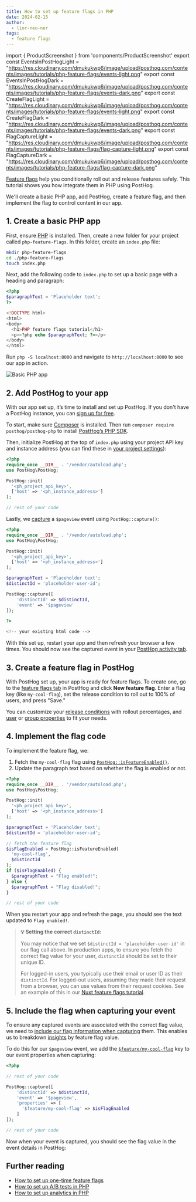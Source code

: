 ```yaml
---
title: How to set up feature flags in PHP
date: 2024-02-15
author:
  - lior-neu-ner
tags:
  - feature flags
---
```


import { ProductScreenshot } from 'components/ProductScreenshot'
export const EventsInPostHogLight = "https://res.cloudinary.com/dmukukwp6/image/upload/posthog.com/contents/images/tutorials/php-feature-flags/events-light.png"
export const EventsInPostHogDark = "https://res.cloudinary.com/dmukukwp6/image/upload/posthog.com/contents/images/tutorials/php-feature-flags/events-dark.png"
export const CreateFlagLight = "https://res.cloudinary.com/dmukukwp6/image/upload/posthog.com/contents/images/tutorials/php-feature-flags/events-light.png"
export const CreateFlagDark = "https://res.cloudinary.com/dmukukwp6/image/upload/posthog.com/contents/images/tutorials/php-feature-flags/events-dark.png"
export const FlagCaptureLight = "https://res.cloudinary.com/dmukukwp6/image/upload/posthog.com/contents/images/tutorials/php-feature-flags/flag-capture-light.png"
export const FlagCaptureDark = "https://res.cloudinary.com/dmukukwp6/image/upload/posthog.com/contents/images/tutorials/php-feature-flags/flag-capture-dark.png"

[Feature flags](/feature-flags) help you conditionally roll out and release features safely. This tutorial shows you how integrate them in PHP using PostHog. 

We'll create a basic PHP app, add PostHog, create a feature flag, and then implement the flag to control content in our app.

## 1. Create a basic PHP app

First, ensure [PHP](https://www.php.net/manual/en/install.php) is installed. Then, create a new folder for your project called `php-feature-flags`. In this folder, create an `index.php` file:

```bash
mkdir php-feature-flags
cd ./php-feature-flags
touch index.php
```

Next, add the following code to `index.php` to set up a basic page with a heading and paragraph:

```php file=index.php
<?php
$paragraphText = 'Placeholder text';
?>

<!DOCTYPE html>
<html>
<body>
  <h1>PHP feature flags tutorial</h1>
  <p><?php echo $paragraphText; ?></p>
</body>
</html>
```

Run `php -S localhost:8000` and navigate to `http://localhost:8000` to see our app in action.

![Basic PHP app](https://res.cloudinary.com/dmukukwp6/image/upload/v1710055416/posthog.com/contents/images/tutorials/php-feature-flags/basic-app.png)

## 2. Add PostHog to your app

With our app set up, it’s time to install and set up PostHog. If you don't have a PostHog instance, you can [sign up for free](https://us.posthog.com/signup).

To start, make sure [Composer](https://getcomposer.org/) is installed. Then run `composer require posthog/posthog-php` to install [PostHog’s PHP SDK](/docs/libraries/php).

Then, initialize PostHog at the top of `index.php` using your project API key and instance address (you can find these in [your project settings](https://us.posthog.com/project/settings)):

```php file=index.php
<?php
require_once __DIR__ . '/vendor/autoload.php';
use PostHog\PostHog;

PostHog::init(
  '<ph_project_api_key>',
  ['host' => '<ph_instance_address>']
);

// rest of your code
```

Lastly, we [capture](/docs/product-analytics/capture-events) a `$pageview` event using `PostHog::capture()`: 

```php file=index.php
<?php
require_once __DIR__ . '/vendor/autoload.php';
use PostHog\PostHog;

PostHog::init(
  '<ph_project_api_key>',
  ['host' => '<ph_instance_address>']
);

$paragraphText = 'Placeholder text';
$distinctId = 'placeholder-user-id';

PostHog::capture([
    'distinctId' => $distinctId,
    'event' => '$pageview'
]);

?>

<!-- your existing html code -->
```

With this set up, restart your app and then refresh your browser a few times. You should now see the captured event in your [PostHog activity tab](https://us.posthog.com/events).

<ProductScreenshot
  imageLight={EventsInPostHogLight} 
  imageDark={EventsInPostHogDark} 
  alt="Events captured in PostHog" 
  classes="rounded"
/>

## 3. Create a feature flag in PostHog

With PostHog set up, your app is ready for feature flags. To create one, go to the [feature flags tab](https://us.posthog.com/feature_flags) in PostHog and click **New feature flag**. Enter a flag key (like `my-cool-flag`), set the release condition to roll out to 100% of users, and press "Save."

<ProductScreenshot
  imageLight={CreateFlagLight} 
  imageDark={CreateFlagDark} 
  alt="Feature flag created in PostHog" 
  classes="rounded"
/>

You can customize your [release conditions](/docs/feature-flags/creating-feature-flags#release-conditions) with rollout percentages, and [user](/docs/product-analytics/user-properties) or [group properties](/docs/product-analytics/group-analytics) to fit your needs.

## 4. Implement the flag code

To implement the feature flag, we: 

1. Fetch the `my-cool-flag` flag using [`PostHog::isFeatureEnabled()`](/docs/libraries/php#feature-flags). 
2. Update the paragraph text based on whether the flag is enabled or not.

```php file=index.php
<?php
require_once __DIR__ . '/vendor/autoload.php';
use PostHog\PostHog;

PostHog::init(
  '<ph_project_api_key>',
  ['host' => '<ph_instance_address>']
);

$paragraphText = 'Placeholder text';
$distinctId = 'placeholder-user-id';

// fetch the feature flag
$isFlagEnabled = PostHog::isFeatureEnabled(
  'my-cool-flag',
  $distinctId
);
if ($isFlagEnabled) {
  $paragraphText = "Flag enabled!";
} else {
  $paragraphText = "Flag disabled!";
}

// rest of your code
```

When you restart your app and refresh the page, you should see the text updated to `Flag enabled!`. 

> **💡 Setting the correct `distinctId`:**
> 
> You may notice that we set `$distinctId = 'placeholder-user-id'` in our flag call above. In production apps, to ensure you fetch the correct flag value for your user, `distinctId` should be set to their unique ID. 
> 
> For logged-in users, you typically use their email or user ID as their `distinctId`. For logged-out users, assuming they made their request from a browser, you can use values from their request cookies. See an example of this in our [Nuxt feature flags tutorial](/tutorials/nuxt-feature-flags#setting-the-correct-distinctid).

## 5. Include the flag when capturing your event

To ensure any captured events are associated with the correct flag value, we need to [include our flag information when capturing](/docs/libraries/php#step-2-include-feature-flag-information-when-capturing-events) them. This enables us to breakdown [insights](/docs/product-analytics/insights) by feature flag value.

To do this for our `$pageview` event, we add the [`$feature/my-cool-flag`](/docs/libraries/php#step-2-include-feature-flag-information-when-capturing-events) key to our event properties when capturing:

```php file=index.php
<?php

// rest of your code

PostHog::capture([
    'distinctId' => $distinctId,
    'event' => '$pageview',
    'properties' => [
      '$feature/my-cool-flag' => $isFlagEnabled
    ]
]);

// rest of your code
```

Now when your event is captured, you should see the flag value in the event details in PostHog:

<ProductScreenshot
  imageLight={FlagCaptureLight} 
  imageDark={FlagCaptureDark} 
  alt="Feature flag details in PostHog events" 
  classes="rounded"
/>

## Further reading

- [How to set up one-time feature flags](/tutorials/one-time-feature-flags)
- [How to set up A/B tests in PHP](/tutorials/php-ab-tests)
- [How to set up analytics in PHP](/tutorials/php-analytics)
